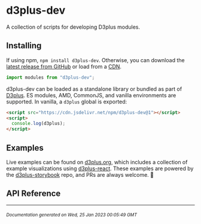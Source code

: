 # d3plus-dev

A collection of scripts for developing D3plus modules.

## Installing

If using npm, `npm install d3plus-dev`. Otherwise, you can download the [latest release from GitHub](https://github.com/d3plus/d3plus-dev/releases/latest) or load from a [CDN](https://cdn.jsdelivr.net/npm/d3plus-dev@1).

```js
import modules from "d3plus-dev";
```

d3plus-dev can be loaded as a standalone library or bundled as part of [D3plus](https://github.com/d3plus/d3plus). ES modules, AMD, CommonJS, and vanilla environments are supported. In vanilla, a `d3plus` global is exported:

```html
<script src="https://cdn.jsdelivr.net/npm/d3plus-dev@1"></script>
<script>
  console.log(d3plus);
</script>
```

## Examples

Live examples can be found on [d3plus.org](https://d3plus.org/), which includes a collection of example visualizations using [d3plus-react](https://github.com/d3plus/d3plus-react/). These examples are powered by the [d3plus-storybook](https://github.com/d3plus/d3plus-storybook/) repo, and PRs are always welcome. :beers:

## API Reference

---



###### <sub>Documentation generated on Wed, 25 Jan 2023 00:05:49 GMT</sub>
